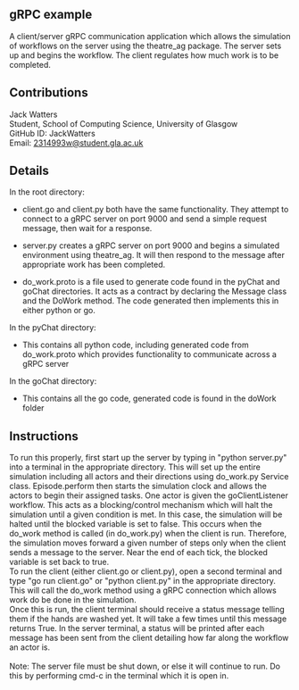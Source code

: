 ## gRPC example 

A client/server gRPC communication application which allows the simulation of workflows on the server using the theatre_ag package. The server sets up and begins the workflow. The client regulates how much work is to be completed.

## Contributions

Jack Watters <br/>
Student, School of Computing Science, University of Glasgow <br/>
GitHub ID: JackWatters <br/>
Email: [2314993w@student.gla.ac.uk](mailto:2314993w@student.gla.ac.uk)

## Details
In the root directory: <br/>

* client.go and client.py both have the same functionality. They attempt to connect to a gRPC server on port 9000 and send a simple request message, then wait for a response. 

* server.py creates a gRPC server on port 9000 and begins a simulated environment using theatre_ag. It will then respond to the message after appropriate work has been completed.

* do_work.proto is a file used to generate code found in the pyChat and goChat directories. It acts as a contract by declaring the Message class and the DoWork method. The code generated then implements this in either python or go.

In the pyChat directory: <br/>

* This contains all python code, including generated code from do_work.proto which provides functionality to communicate across a gRPC server

In the goChat directory: <br/>

* This contains all the go code, generated code is found in the doWork folder

## Instructions

To run this properly, first start up the server by typing in "python server.py" into a terminal in the appropriate directory. This will set up the entire simulation including all actors and their directions using do_work.py Service class. Episode.perform then starts the simulation clock and allows the actors to begin their assigned tasks. One actor is given the goClientListener workflow. This acts as a blocking/control mechanism which will halt the simulation until a given condition is met. In this case, the simulation will be halted until the blocked variable is set to false. This occurs when the do_work method is called (in do_work.py) when the client is run. Therefore, the simulation moves forward a given number of steps only when the client sends a message to the server. Near the end of each tick, the blocked variable is set back to true. <br/>
To run the client (either client.go or client.py), open a second terminal and type "go run client.go" or "python client.py" in the appropriate directory. This will call the do_work method using a gRPC connection which allows work do be done in the simulation. <br/>
Once this is run, the client terminal should receive a status message telling them if the hands are washed yet. It will take a few times until this message returns True. In the server terminal, a status will be printed after each message has been sent from the client detailing how far along the workflow an actor is. <br/> <br/>
Note: The server file must be shut down, or else it will continue to run. Do this by performing cmd-c in the terminal which it is open in.
